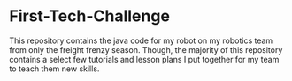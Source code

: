 # First-Tech-Challenge
This repository contains the java code for my robot on my robotics team from
only the freight frenzy season. Though, the majority of this repository contains
a select few tutorials and lesson plans I put together for my team to teach them
new skills.
